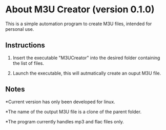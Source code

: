 # About M3U Creator (version 0.1.0)

This is a simple automation program to create M3U files, intended for personal use.

## Instructions

1. Insert the executable "M3UCreator" into the desired folder containing the list of files.

2. Launch the executable, this will autmatically create an ouput M3U file.

## Notes

*Current version has only been developed for linux.

*The name of the output M3U file is a clone of the parent folder.

*The program currently handles mp3 and flac files only.
